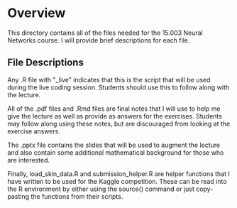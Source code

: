 # Overview
This directory contains all of the files needed for the 15.003 Neural Networks course. I will provide brief descriptions for each file.

## File Descriptions
Any .R file with "_live" indicates that this is the script that will be used during the live coding session. Students should use this
to follow along with the lecture.

All of the .pdf files and .Rmd files are final notes that I will use to help me give the lecture as well as provide as answers for the 
exercises. Students may follow along using these notes, but are discouraged from looking at the exercise answers.

The .pptx file contains the slides that will be used to augment the lecture and also contain some additional mathematical background for those
who are interested.

Finally, load_skin_data.R and submission_helper.R are helper functions that I have written to be used for the Kaggle competition.
These can be read into the R environment by either using the source() command or just copy-pasting the functions from their scripts.
